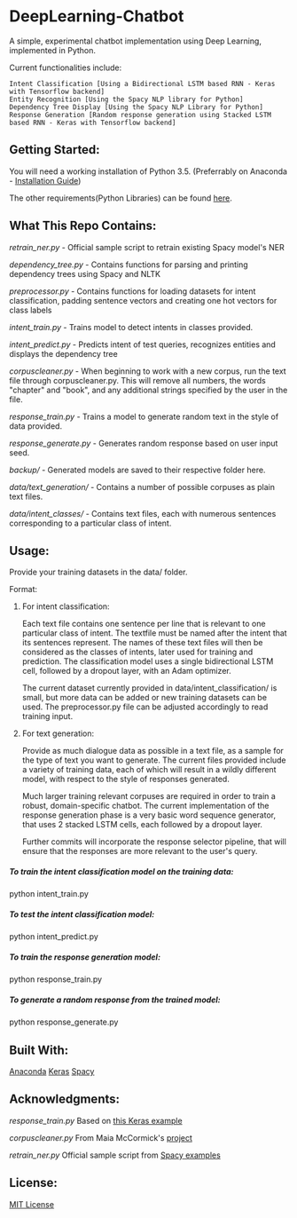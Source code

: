 # DeepLearning-Chatbot

A simple, experimental chatbot implementation using Deep Learning, implemented in Python.

Current functionalities include:

    Intent Classification [Using a Bidirectional LSTM based RNN - Keras with Tensorflow backend]
    Entity Recognition [Using the Spacy NLP library for Python]
    Dependency Tree Display [Using the Spacy NLP Library for Python]
    Response Generation [Random response generation using Stacked LSTM based RNN - Keras with Tensorflow backend]
    
## Getting Started:

   You will need a working installation of Python 3.5. (Preferrably on Anaconda - [Installation Guide](https://docs.continuum.io/anaconda/install/))
   
   The other requirements(Python Libraries) can be found [here](./requirements.md).

## What This Repo Contains:

_retrain_ner.py_ - Official sample script to retrain existing Spacy model's NER

_dependency_tree.py_ - Contains functions for parsing and printing dependency trees using Spacy and NLTK

_preprocessor.py_ -  Contains functions for loading datasets for intent classification, padding sentence vectors and creating one hot vectors for class labels

_intent_train.py_ - Trains model to detect intents in classes provided.

_intent_predict.py_ - Predicts intent of test queries, recognizes entities and displays the dependency tree

_corpuscleaner.py_ - When beginning to work with a new corpus, run the text file through corpuscleaner.py. This will remove all 
                     numbers, the words "chapter" and "book", and any additional strings specified by the user in the file.

_response_train.py_ - Trains a model to generate random text in the style of data provided.

_response_generate.py_ - Generates random response based on user input seed.

_backup/_ - Generated models are saved to their respective folder here.

_data/text_generation/_ - Contains a number of possible corpuses as plain text files.

_data/intent_classes/_ - Contains text files, each with numerous sentences corresponding to a particular class of intent. 

## Usage:

Provide your training datasets in the data/ folder.

Format: 

1. For intent classification:

    Each text file contains one sentence per line that is relevant to one particular class of intent. The textfile must be named after the intent that its sentences represent. The names of these text files will then be considered as the classes of intents, later used for training and prediction. The classification model uses a single bidirectional LSTM cell, followed by a dropout layer, with an Adam optimizer.
    
    The current dataset currently provided in data/intent_classification/ is small, but more data can be added or new training datasets can be used. The preprocessor.py file can be adjusted accordingly to read training input.

2. For text generation:

    Provide as much dialogue data as possible in a text file, as a sample for the type of text you want to generate.
    The current files provided include a variety of training data, each of which will result in a wildly different model, with respect to the style of responses generated.
    
    Much larger training relevant corpuses are required in order to train a robust, domain-specific chatbot. The current implementation of the response generation phase is a very basic word sequence generator, that uses 2 stacked LSTM cells, each followed by a dropout layer.
    
    Further commits will incorporate the response selector pipeline, that will ensure that the responses are more relevant to the user's query.
    
##### To train the intent classification model on the training data:

python intent_train.py

##### To test the intent classification model:

python intent_predict.py

##### To train the response generation model:

python response_train.py

##### To generate a _random_ response from the trained model:

python response_generate.py
    
## Built With:

   [Anaconda](https://docs.continuum.io/anaconda/install/)     [Keras](https://github.com/fchollet/keras/tree/master/docs)     [Spacy](https://spacy.io/)
   
## Acknowledgments:
   _response_train.py_ 
    Based on [this Keras example](https://github.com/fchollet/keras/blob/master/examples/lstm_text_generation.py)
    
   _corpuscleaner.py_ 
    From Maia McCormick's [project](https://github.com/maiamcc/markovgen)
    
   _retrain_ner.py_
    Official sample script from [Spacy examples](https://github.com/explosion/spacy/blob/master/examples/training/train_new_entity_type.py)

## License:

[MIT License](./LICENSE)
